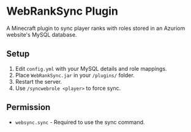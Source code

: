 
# WebRankSync Plugin

A Minecraft plugin to sync player ranks with roles stored in an Azuriom website's MySQL database.

## Setup
1. Edit `config.yml` with your MySQL details and role mappings.
2. Place `WebRankSync.jar` in your `/plugins/` folder.
3. Restart the server.
4. Use `/syncwebrole <player>` to force sync.

## Permission
- `websync.sync` - Required to use the sync command.
